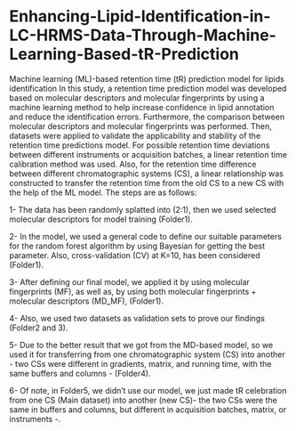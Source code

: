 # Enhancing-Lipid-Identification-in-LC-HRMS-Data-Through-Machine-Learning-Based-tR-Prediction
Machine learning (ML)-based retention time (tR) prediction model for lipids identification 
In this study, a retention time prediction model was developed based on molecular descriptors and molecular fingerprints by using a machine learning method to help increase confidence in lipid annotation and reduce the identification errors. Furthermore, the comparison between molecular descriptors and molecular fingerprints was performed. Then, datasets were applied to validate the applicability and stability of the retention time predictions model. For possible retention time deviations between different instruments or acquisition batches, a linear retention time calibration method was used. Also, for the retention time difference between different chromatographic systems (CS), a linear relationship was constructed to transfer the retention time from the old CS to a new CS with the help of the ML model.
The steps are as follows: 

1-	The data has been randomly splatted into (2:1), then we used selected molecular descriptors for model training (Folder1).

2-	In the model, we used a general code to define our suitable parameters for the random forest algorithm by using Bayesian for getting the best parameter. Also, cross-validation (CV) at K=10, has been considered (Folder1).

3-	After defining our final model, we applied it by using molecular fingerprints (MF), as well as, by using both molecular fingerprints + molecular descriptors (MD_MF), (Folder1).

4-	Also, we used two datasets as validation sets to prove our findings (Folder2 and 3).

5-	Due to the better result that we got from the MD-based model, so we used it for transferring from one chromatographic system (CS) into another - two CSs were different in gradients, matrix, and running time, with the same buffers and columns - (Folder4).

6-	Of note, in Folder5, we didn’t use our model, we just made tR celebration from one CS (Main dataset) into another (new CS)- the two CSs were the same in buffers and columns, but different in acquisition batches, matrix, or instruments -.
